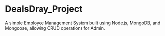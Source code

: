 # DealsDray_Project
A simple Employee Management System built using Node.js, MongoDB, and Mongoose, allowing CRUD operations for Admin.
